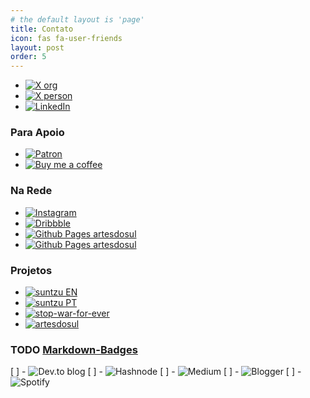 ```yaml
---
# the default layout is 'page'
title: Contato
icon: fas fa-user-friends
layout: post
order: 5
---
```


- [![X org](https://img.shields.io/badge/X_Org-%40artesdosul-1d9bf0.svg)](https://x.com/artesdosul)
- [![X person](https://img.shields.io/badge/X_User-%40araguaci-1d9bf0.svg)](https://x.com/araguaci)
- [![LinkedIn](https://img.shields.io/badge/LinkedIn-Araguaci-0077b5.svg)](https://www.linkedin.com/in/araguaci)

### Para Apoio

- [![Patron](https://badgen.net/badge/icon/patreon?icon=patreon&color=orange)](https://patreon.com/artesdosul) 
- [![Buy me a coffee](https://badgen.net/badge/icon/buymeacoffee?icon=buymeacoffee&color=yellow)](https://buymeacoffee.com/araguaci)  

### Na Rede

- [![Instagram](https://img.shields.io/badge/Instagram-%23E4405F.svg?style=for-the-badge&logo=Instagram&logoColor=white)](https://instagram.com/araguaci.andrade) 
- [![Dribbble](https://img.shields.io/badge/Dribbble-EA4C89?style=for-the-badge&logo=dribbble&logoColor=white)](https://dribbble.com/araguaci)
- [![Github Pages artesdosul](https://img.shields.io/badge/github%20pages%20artesdosul-121013?style=for-the-badge&logo=github&logoColor=white)](https://artesdosul.github.io)
- [![Github Pages artesdosul](https://img.shields.io/badge/github%20pages%20tools-121013?style=for-the-badge&logo=github&logoColor=white)](https://araguaci.github.io)

### Projetos

- [![suntzu EN](https://img.shields.io/badge/suntzu-english-red)](https://suntzu.vercel.app)
- [![suntzu PT](https://img.shields.io/badge/suntzu-português-blue)](https://sabedoria-suntzu.vercel.app)
- [![stop-war-for-ever](https://img.shields.io/badge/stop%20war-for%20ever-purple)](https://stop-war-for-ever.vercel.app)
- [![artesdosul](https://img.shields.io/badge/artesdosul-web-grenn)](https://www.artesdosul.com)

### TODO [Markdown-Badges](https://github.com/Ileriayo/markdown-badges)

[ ] - ![Dev.to blog](https://img.shields.io/badge/dev.to-0A0A0A?style=for-the-badge&logo=dev.to&logoColor=white)
[ ] - ![Hashnode](https://img.shields.io/badge/Hashnode-2962FF?style=for-the-badge&logo=hashnode&logoColor=white)
[ ] - ![Medium](https://img.shields.io/badge/Medium-12100E?style=for-the-badge&logo=medium&logoColor=white)
[ ] - ![Blogger](https://img.shields.io/badge/Blogger-FF5722?style=for-the-badge&logo=blogger&logoColor=white)
[ ] - ![Spotify](https://img.shields.io/badge/Spotify-1ED760?style=for-the-badge&logo=spotify&logoColor=white)
